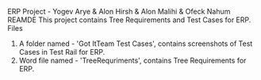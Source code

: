 ERP Project - Yogev Arye & Alon Hirsh & Alon Malihi & Ofeck Nahum
REAMDE
This project contains Tree Requirements and Test Cases for ERP.
Files
1. A folder named - 'Got ItTeam Test Cases', contains screenshots of Test Cases in Test Rail for ERP.  
2. Word file named - 'TreeRequriments', contains Tree Requirements for ERP.
